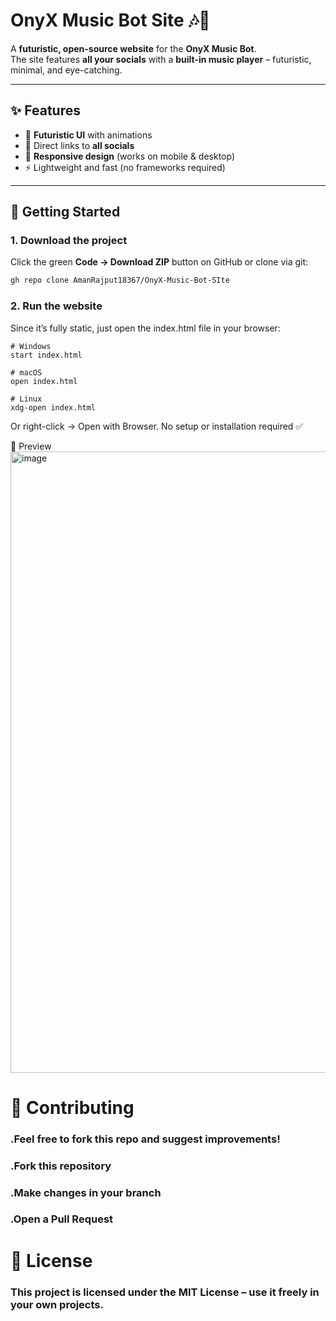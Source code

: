 # OnyX Music Bot Site 🎶🚀

A **futuristic, open-source website** for the **OnyX Music Bot**.  
The site features **all your socials** with a **built-in music player** – futuristic, minimal, and eye-catching.


---

## ✨ Features
- 🌌 **Futuristic UI** with animations  
- 🔗 Direct links to **all socials**  
- 📱 **Responsive design** (works on mobile & desktop)  
- ⚡ Lightweight and fast (no frameworks required)  

---

## 🚀 Getting Started

### 1. Download the project
Click the green **Code → Download ZIP** button on GitHub or clone via git:

```bash
gh repo clone AmanRajput18367/OnyX-Music-Bot-SIte
```
### 2. Run the website

Since it’s fully static, just open the index.html file in your browser:
```
# Windows
start index.html

# macOS
open index.html

# Linux
xdg-open index.html
```

Or right-click → Open with Browser.
No setup or installation required ✅

📸 Preview
<img width="1906" height="994" alt="image" src="https://github.com/user-attachments/assets/3b207af8-d4d4-406f-95cb-ef05185f4d6d" />

# 🤝 Contributing

### .Feel free to fork this repo and suggest improvements!

### .Fork this repository

### .Make changes in your branch

### .Open a Pull Request

# 📜 License

### This project is licensed under the MIT License – use it freely in your own projects.
